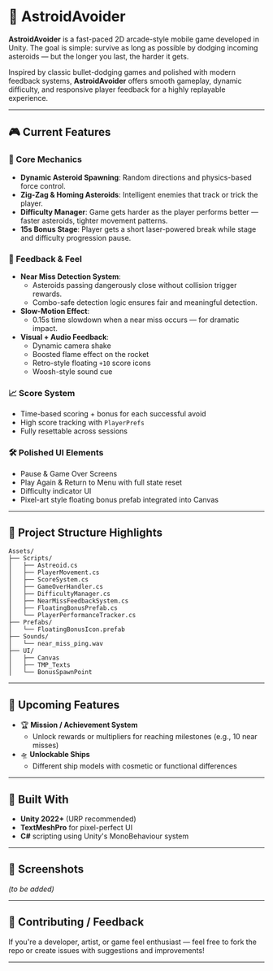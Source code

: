 
# 🚀 AstroidAvoider

**AstroidAvoider** is a fast-paced 2D arcade-style mobile game developed in Unity. The goal is simple: survive as long as possible by dodging incoming asteroids — but the longer you last, the harder it gets.

Inspired by classic bullet-dodging games and polished with modern feedback systems, **AstroidAvoider** offers smooth gameplay, dynamic difficulty, and responsive player feedback for a highly replayable experience.

---

## 🎮 Current Features

### 🧠 Core Mechanics
- **Dynamic Asteroid Spawning**: Random directions and physics-based force control.
- **Zig-Zag & Homing Asteroids**: Intelligent enemies that track or trick the player.
- **Difficulty Manager**: Game gets harder as the player performs better — faster asteroids, tighter movement patterns.
- **15s Bonus Stage**: Player gets a short laser-powered break while stage and difficulty progression pause.

### 🎯 Feedback & Feel
- **Near Miss Detection System**:
  - Asteroids passing dangerously close without collision trigger rewards.
  - Combo-safe detection logic ensures fair and meaningful detection.
- **Slow-Motion Effect**:
  - 0.15s time slowdown when a near miss occurs — for dramatic impact.
- **Visual + Audio Feedback**:
  - Dynamic camera shake
  - Boosted flame effect on the rocket
  - Retro-style floating `+10` score icons
  - Woosh-style sound cue

### 📈 Score System
- Time-based scoring + bonus for each successful avoid
- High score tracking with `PlayerPrefs`
- Fully resettable across sessions

### 🛠 Polished UI Elements
- Pause & Game Over Screens
- Play Again & Return to Menu with full state reset
- Difficulty indicator UI
- Pixel-art style floating bonus prefab integrated into Canvas

---

## 📁 Project Structure Highlights

```
Assets/
├── Scripts/
│   ├── Astreoid.cs
│   ├── PlayerMovement.cs
│   ├── ScoreSystem.cs
│   ├── GameOverHandler.cs
│   ├── DifficultyManager.cs
│   ├── NearMissFeedbackSystem.cs
│   ├── FloatingBonusPrefab.cs
│   └── PlayerPerformanceTracker.cs
├── Prefabs/
│   └── FloatingBonusIcon.prefab
├── Sounds/
│   └── near_miss_ping.wav
├── UI/
│   ├── Canvas
│   ├── TMP_Texts
│   └── BonusSpawnPoint
```

---

## 📅 Upcoming Features

- 🏆 **Mission / Achievement System**
  - Unlock rewards or multipliers for reaching milestones (e.g., 10 near misses)
- 🛸 **Unlockable Ships**
  - Different ship models with cosmetic or functional differences

---

## 🧪 Built With

- **Unity 2022+** (URP recommended)
- **TextMeshPro** for pixel-perfect UI
- **C#** scripting using Unity's MonoBehaviour system

---

## 👾 Screenshots

*(to be added)*

---

## 📢 Contributing / Feedback

If you're a developer, artist, or game feel enthusiast — feel free to fork the repo or create issues with suggestions and improvements!

---

